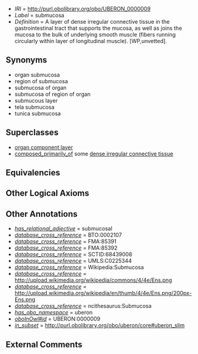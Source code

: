  * *IRI* = http://purl.obolibrary.org/obo/UBERON_0000009
 * *Label* = submucosa
 * *Definition* = A layer of dense irregular connective tissue in the gastrointestinal tract that supports the mucosa, as well as joins the mucosa to the bulk of underlying smooth muscle (fibers running circularly within layer of longitudinal muscle). [WP,unvetted].

## Synonyms

 * organ submucosa
 * region of submucosa
 * submucosa of organ
 * submucosa of region of organ
 * submucous layer
 * tela submucosa
 * tunica submucosa

## Superclasses

 * [organ component layer](../../UBERON/23/UBERON_0004923.md)
 * [composed_primarily_of](../../UBREL/02/UBREL_0000002.md) some [dense irregular connective tissue](../../UBERON/22/UBERON_0011822.md)

## Equivalencies


## Other Logical Axioms


## Other Annotations

 * *[has_relational_adjective](../../UBPROP/07/UBPROP_0000007.md)* = submucosal
 * *[database_cross_reference](../../ef/oboInOwl#hasDbXref.md)* = BTO:0002107
 * *[database_cross_reference](../../ef/oboInOwl#hasDbXref.md)* = FMA:85391
 * *[database_cross_reference](../../ef/oboInOwl#hasDbXref.md)* = FMA:85392
 * *[database_cross_reference](../../ef/oboInOwl#hasDbXref.md)* = SCTID:68439008
 * *[database_cross_reference](../../ef/oboInOwl#hasDbXref.md)* = UMLS:C0225344
 * *[database_cross_reference](../../ef/oboInOwl#hasDbXref.md)* = Wikipedia:Submucosa
 * *[database_cross_reference](../../ef/oboInOwl#hasDbXref.md)* = http://upload.wikimedia.org/wikipedia/commons/4/4e/Ens.png
 * *[database_cross_reference](../../ef/oboInOwl#hasDbXref.md)* = http://upload.wikimedia.org/wikipedia/en/thumb/4/4e/Ens.png/200px-Ens.png
 * *[database_cross_reference](../../ef/oboInOwl#hasDbXref.md)* = ncithesaurus:Submucosa
 * *[has_obo_namespace](../../ce/oboInOwl#hasOBONamespace.md)* = uberon
 * *[oboInOwl#id](../../id/oboInOwl#id.md)* = UBERON:0000009
 * *[in_subset](../../et/oboInOwl#inSubset.md)* = http://purl.obolibrary.org/obo/uberon/core#uberon_slim

## External Comments

